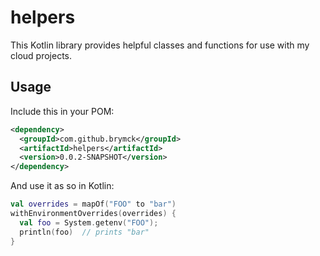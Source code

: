 helpers
=======

This Kotlin library provides helpful classes and functions for use with my cloud projects.

Usage
-----

Include this in your POM:

```xml
<dependency>
  <groupId>com.github.brymck</groupId>
  <artifactId>helpers</artifactId>
  <version>0.0.2-SNAPSHOT</version>
</dependency>
```

And use it as so in Kotlin:

```kotlin
val overrides = mapOf("FOO" to "bar")
withEnvironmentOverrides(overrides) {
  val foo = System.getenv("FOO");
  println(foo)  // prints "bar"
}
```
